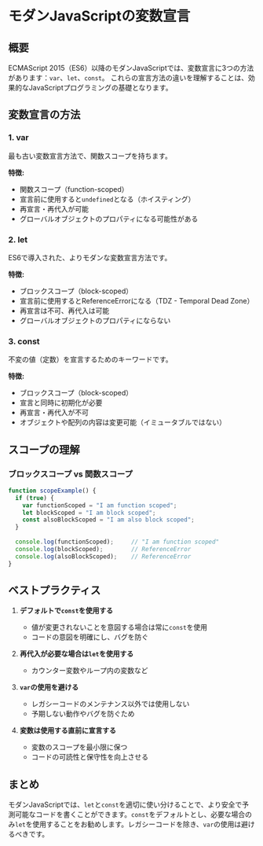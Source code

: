 # モダンJavaScriptの変数宣言

## 概要
ECMAScript 2015（ES6）以降のモダンJavaScriptでは、変数宣言に3つの方法があります：`var`、`let`、`const`。
これらの宣言方法の違いを理解することは、効果的なJavaScriptプログラミングの基礎となります。

## 変数宣言の方法

### 1. var
最も古い変数宣言方法で、関数スコープを持ちます。

**特徴:**
- 関数スコープ（function-scoped）
- 宣言前に使用すると`undefined`となる（ホイスティング）
- 再宣言・再代入が可能
- グローバルオブジェクトのプロパティになる可能性がある

### 2. let
ES6で導入された、よりモダンな変数宣言方法です。

**特徴:**
- ブロックスコープ（block-scoped）
- 宣言前に使用するとReferenceErrorになる（TDZ - Temporal Dead Zone）
- 再宣言は不可、再代入は可能
- グローバルオブジェクトのプロパティにならない

### 3. const
不変の値（定数）を宣言するためのキーワードです。

**特徴:**
- ブロックスコープ（block-scoped）
- 宣言と同時に初期化が必要
- 再宣言・再代入が不可
- オブジェクトや配列の内容は変更可能（イミュータブルではない）

## スコープの理解

### ブロックスコープ vs 関数スコープ
```javascript
function scopeExample() {
  if (true) {
    var functionScoped = "I am function scoped";
    let blockScoped = "I am block scoped";
    const alsoBlockScoped = "I am also block scoped";
  }
  
  console.log(functionScoped);     // "I am function scoped"
  console.log(blockScoped);        // ReferenceError
  console.log(alsoBlockScoped);    // ReferenceError
}
```

## ベストプラクティス

1. **デフォルトで`const`を使用する**
   - 値が変更されないことを意図する場合は常に`const`を使用
   - コードの意図を明確にし、バグを防ぐ

2. **再代入が必要な場合は`let`を使用する**
   - カウンター変数やループ内の変数など

3. **`var`の使用を避ける**
   - レガシーコードのメンテナンス以外では使用しない
   - 予期しない動作やバグを防ぐため

4. **変数は使用する直前に宣言する**
   - 変数のスコープを最小限に保つ
   - コードの可読性と保守性を向上させる

## まとめ
モダンJavaScriptでは、`let`と`const`を適切に使い分けることで、より安全で予測可能なコードを書くことができます。`const`をデフォルトとし、必要な場合のみ`let`を使用することをお勧めします。レガシーコードを除き、`var`の使用は避けるべきです。
